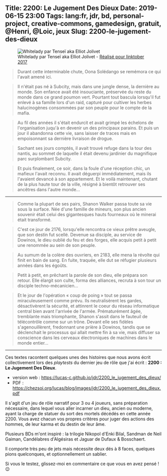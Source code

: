 Title: 2200: Le Jugement Des Dieux
Date: 2019-06-15 23:00
Tags: lang:fr, jdr, bd, personal-project, creative-commons, gamedesign, gratuit, @Henri, @Loic, jeux
Slug: 2200-le-jugement-des-dieux
---

<figure role="group">
    <img alt="Whitelady par Tenseï aka Elliot Jolivet" src="images/2019/06/tensei-inktober2017-whitelady.jpg">
    <figcaption>Whitelady par Tenseï aka Elliot Jolivet - <a href="https://www.behance.net/gallery/58695271/InkTober-2017">Réalisé pour Iinktober 2017</a></figcaption>
</figure>

> Durant cette interminable chute, Oona Solédango se remémora ce qui l'avait amené ici.

> Il n'était pas né à Subcity, mais dans une jungle dense, la dernière au monde.
> Son enfance avait été insouciante, préservée du reste du monde dans ce grand poumon vert.
> Pourtant tout bascula lorsqu'il fut enlevé à sa famille lors d'un raid,
> capturé pour cultiver les herbes halucinogènes consommées par son peuple pour le compte de la mafia.

> Au fil des années il s'était endurcit et avait grimpé les échelons de l'organisation
> juqu'à en devenir un des principaux parains.
> Et puis un jour il abandonna cette vie, sans laisser de traces mais en empoisonnant
> sa dernière livraison de drogue.

> Sachant ses jours comptés, il avait trouvé refuge dans la tour des nantis,
> au sommet de laquelle il était devenu jardinier du magnifique parc surplombant Subcity.

> Et puis finalement, ce soir, dans la foule d'une réception chic, un mafieux l'avait reconnu.
> Il avait déguerpi immédiatement, mais ils l'avaient devancé à son appartement.
> Et le voilà maintenant, chutant de la plus haute tour de la ville,
> résigné à bientôt retrouver ses ancêtres dans l'autre monde...

---

> Comme la plupart de ses pairs, Shanon Walker passa toute sa vie sous la surface.
> Née d'une famille de mineurs, son plus ancien souvenir était celui des gigantesques
> hauts fourneaux où le minerai était transformé.

> C'est ce jour de 2176, lorsqu'elle rencontra ce vieux prêtre aveugle, que son destin fut scellé.
> Devenue sa disciple, au service de Dowinos, le dieu oublié du feu et des forges,
> elle acquis petit à petit une renommée au sein de son peuple.

> Au sumum de la colère des ouvriers, en 2183, elle mena la révolte qui finit en bain de sang.
> En fuite, traquée, elle dut se réfugier plusieurs années dans les égoûts.

> Petit à petit, en prêchant la parole de son dieu, elle prépara son retour.
> Elle élargit son culte, forma des alliances, recruta à son tour un disciple techno-mécanicien...

> Et le jour de l'opération « coup de poing » tout se passa miraculeusement comme prévu.
> Ils neutralisèrent les gardes, désactivèrent la sécurité, et attinrent le coeur du réseau
> informatique central bien avant l'arrivée de l'armée.
> Prématurément âgée, tremblante mais triomphante, Shanon s'assit dans le fauteuil de télécontrôle
> comme sur un trône.
> Devant elle ses fidèles s'agenouillèrent, fredonnant une prière à Dowinos,
> tandis que se déclenchait le processus qui allait mettre fin à sa vie,
> mais diffuser sa conscience dans les cerveaux électroniques de machines dans le monde entier...

---

Ces textes racontent quelques unes des histoires que nous avons écrit collectivement
lors des _playtests_ du dernier jeu de rôle que j'ai écrit : **2200 : Le Jugement Des Dieux**.

- version web : <https://lucas-c.github.io/jdr/2200_le_jugement_des_dieux/>
- PDF : <https://chezsoi.org/lucas/blog/images/jdr/2200_le_jugement_des_dieux.pdf>

Il s'agit d'un jeu de rôle narratif pour 3 ou 4 joueurs, sans préparation nécessaire,
dans lequel vous aller incarner un dieu, ancien ou moderne,
ayant la charge de statuer du sort des mortels décédés en cette année 2200.
Vous avez chacun vos propres critères pour juger des actions des hommes,
de leur karma et du destin de leur âme.

Plusieurs BDs m'ont inspiré : la trilogie Nikopol d'Enki Bilal,
Sandman de Neil Gaiman, Candélabres d'Algésiras et Jaguar de Dufaux & Bosschaert.

Il comporte très peu de jets mais nécessite deux dés à 8 faces, quelques pions quelconques,
et optionnellement un sablier.

Si vous le testez, glissez-moi en commentaire ce que vous en avez pensé ! 😉
